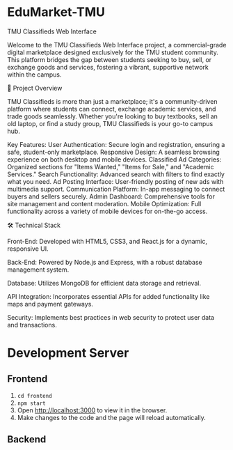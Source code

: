 # EduMarket-TMU

TMU Classifieds Web Interface

Welcome to the TMU Classifieds Web Interface project, a commercial-grade digital marketplace designed exclusively for the TMU student community. This platform bridges the gap between students seeking to buy, sell, or exchange goods and services, fostering a vibrant, supportive network within the campus.

🚀 Project Overview

TMU Classifieds is more than just a marketplace; it's a community-driven platform where students can connect, exchange academic services, and trade goods seamlessly. Whether you're looking to buy textbooks, sell an old laptop, or find a study group, TMU Classifieds is your go-to campus hub.

Key Features:
User Authentication: Secure login and registration, ensuring a safe, student-only marketplace.
Responsive Design: A seamless browsing experience on both desktop and mobile devices.
Classified Ad Categories: Organized sections for "Items Wanted," "Items for Sale," and "Academic Services."
Search Functionality: Advanced search with filters to find exactly what you need.
Ad Posting Interface: User-friendly posting of new ads with multimedia support.
Communication Platform: In-app messaging to connect buyers and sellers securely.
Admin Dashboard: Comprehensive tools for site management and content moderation.
Mobile Optimization: Full functionality across a variety of mobile devices for on-the-go access.

🛠 Technical Stack

Front-End: Developed with HTML5, CSS3, and React.js for a dynamic, responsive UI.

Back-End: Powered by Node.js and Express, with a robust database management system.

Database: Utilizes MongoDB for efficient data storage and retrieval.

API Integration: Incorporates essential APIs for added functionality like maps and payment gateways.

Security: Implements best practices in web security to protect user data and transactions.

# Development Server
## Frontend
1. `cd frontend`
2. `npm start`
3. Open [http://localhost:3000](http://localhost:3000) to view it in the browser.
4. Make changes to the code and the page will reload automatically.

## Backend

